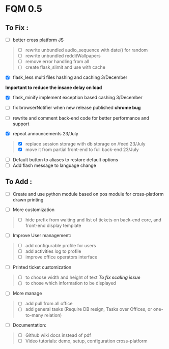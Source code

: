 # FQM 0.5

## To Fix :

- [ ] better cross platform JS
> - [ ] rewrite unbundled audio_sequence with date() for random
> - [ ] rewrite unbundled redditWallpapers
> - [ ] remove error handling from all
> - [ ] create flask_slimit and use with cache

- [x] flask_less multi files hashing and caching 3/December

__Important to reduce the insane delay on load__
- [x] flask_minify implement exception based cashing 3/December

- [ ] fix browserNotifier when new release published __chrome bug__

- [ ] rewrite and comment back-end code for better performance and support

- [x] repeat announcements 23/July
> - [x] replace session storage with db storage on /feed 23/July
> - [x] move it from partial front-end to full back-end 23/July

- [ ] Default button to aliases to restore default options
- [ ] Add flash message to language change

## To Add :

- [ ] Create and use python module based on pos module for cross-platform drawn printing

- [ ] More customization
> - [ ] hide prefix from waiting and list of tickets on back-end core, and front-end display template

- [ ] Improve User management:
> - [ ] add configurable profile for users
> - [ ] add activities log to profile
> - [ ] improve office operators interface

- [ ] Printed ticket customization
> - [ ] to choose width and height of text
> ***To fix scaling issue***
> - [ ] to chose which information to be displayed

- [ ] More manage
> - [ ] add pull from all office
> - [ ] add general tasks (Require DB resign, Tasks over Offices, or one-to-many relation)

- [ ] Documentation:
> - [ ] Github wiki docs instead of pdf
> - [ ] Video tutorials: demo, setup, configuration cross-platform